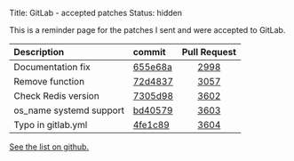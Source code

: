 Title: GitLab - accepted patches
Status: hidden

This is a reminder page for the patches I sent and were accepted to GitLab.


| Description             |   commit    | Pull Request |
|:------------------------|:------------|:------------:|
| Documentation fix       | [655e68a][] |   [2998][]   |
| Remove function         | [72d4837][] |   [3057][]   |
| Check Redis version     | [7305d98][] |   [3602][]   |
| os_name systemd support | [bd40579][] |   [3603][]   |
| Typo in gitlab.yml      | [4fe1c89][] |   [3604][]   |

[See the list on github.][commits]

[commits]: https://github.com/gitlabhq/gitlabhq/commits/?author=axilleas

[7305d98]: https://github.com/gitlabhq/gitlabhq/commit/7305d98c8e486b47ba6e90a9a4fe3b223d519827
[3602]: https://github.com/gitlabhq/gitlabhq/pull/3602

[4fe1c89]: https://github.com/gitlabhq/gitlabhq/commit/4fe1c8941e3b07488501c84589dd364d00cf8f20
[3604]: https://github.com/gitlabhq/gitlabhq/pull/3604

[bd40579]: https://github.com/gitlabhq/gitlabhq/commit/bd4057910b117b8b44fd45b771ffd67316421ea9
[3603]: https://github.com/gitlabhq/gitlabhq/pull/3603

[72d4837]: https://github.com/gitlabhq/gitlabhq/commit/72d48376ab81ee216ccec0cd65b114e85e63115e
[3057]: https://github.com/gitlabhq/gitlabhq/pull/3057

[655e68a]: https://github.com/gitlabhq/gitlabhq/commit/655e68a0adc391013bea1dd4ef3838edde7c3f97
[2998]: https://github.com/gitlabhq/gitlabhq/pull/2998
